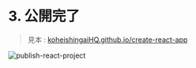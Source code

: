 # 3. 公開完了
> 見本 : [koheishingaiHQ.github.io/create-react-app](https://koheishingaihq.github.io/create-react-app)

![publish-react-project](https://c1.staticflickr.com/5/4509/37268153700_b95567ae0f_h.jpg)